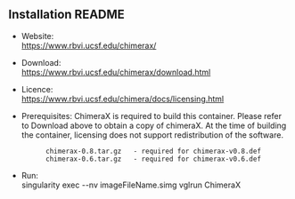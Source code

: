 ## Installation README

* Website:  
            https://www.rbvi.ucsf.edu/chimerax/

* Download:   
            https://www.rbvi.ucsf.edu/chimerax/download.html

* Licence:  
            https://www.rbvi.ucsf.edu/chimera/docs/licensing.html

* Prerequisites:
            ChimeraX is required to build this container. Please refer to Download above to obtain a copy of chimeraX.
            At the time of building the container, licensing does not support redistribution of the software.

            chimerax-0.8.tar.gz   - required for chimerax-v0.8.def
            chimerax-0.6.tar.gz   - required for chimerax-v0.6.def

* Run:      
            singularity exec --nv imageFileName.simg vglrun ChimeraX
